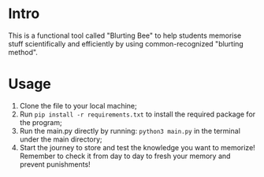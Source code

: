 # Intro
This is a functional tool called "Blurting Bee" to help students memorise stuff scientifically and efficiently by using common-recognized "blurting method".

# Usage
1. Clone the file to your local machine;
2. Run `pip install -r requirements.txt` to install the required package for the program;
3. Run the main.py directly by running: `python3 main.py` in the terminal under the main directory;
4. Start the journey to store and test the knowledge you want to memorize! Remember to check it from day to day to fresh your memory and prevent punishments!
